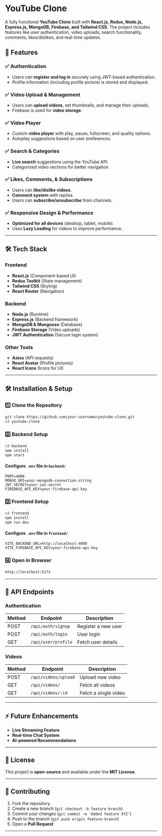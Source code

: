 # YouTube Clone

A fully functional **YouTube Clone** built with **React.js, Redux, Node.js, Express.js, MongoDB, Firebase, and Tailwind CSS**. The project includes features like user authentication, video uploads, search functionality, comments, likes/dislikes, and real-time updates.

## 🚀 Features

### ✅ Authentication
- Users can **register and log in** securely using JWT-based authentication.
- Profile information (including profile picture) is stored and displayed.

### ✅ Video Upload & Management
- Users can **upload videos**, set thumbnails, and manage their uploads.
- Firebase is used for **video storage**.

### ✅ Video Player
- Custom **video player** with play, pause, fullscreen, and quality options.
- Autoplay suggestions based on user preferences.

### ✅ Search & Categories
- **Live search** suggestions using the YouTube API.
- Categorized video sections for better navigation.

### ✅ Likes, Comments, & Subscriptions
- Users can **like/dislike videos**.
- **Comment system** with replies.
- Users can **subscribe/unsubscribe** from channels.

### ✅ Responsive Design & Performance
- **Optimized for all devices** (desktop, tablet, mobile).
- Uses **Lazy Loading** for videos to improve performance.

---

## 🛠️ Tech Stack

### Frontend
- **React.js** (Component-based UI)
- **Redux Toolkit** (State management)
- **Tailwind CSS** (Styling)
- **React Router** (Navigation)

### Backend
- **Node.js** (Runtime)
- **Express.js** (Backend framework)
- **MongoDB & Mongoose** (Database)
- **Firebase Storage** (Video uploads)
- **JWT Authentication** (Secure login system)

### Other Tools
- **Axios** (API requests)
- **React Avatar** (Profile pictures)
- **React Icons** (Icons for UI)

---

## 🛠️ Installation & Setup

### **1️⃣ Clone the Repository**
```sh
git clone https://github.com/your-username/youtube-clone.git
cd youtube-clone
```

### **2️⃣ Backend Setup**
```sh
cd backend
npm install
npm start
```

#### Configure `.env` file in `backend/`
```env
PORT=4000
MONGO_URI=your-mongodb-connection-string
JWT_SECRET=your-jwt-secret
FIREBASE_API_KEY=your-firebase-api-key
```

### **3️⃣ Frontend Setup**
```sh
cd frontend
npm install
npm run dev
```

#### Configure `.env` file in `frontend/`
```env
VITE_BACKEND_URL=http://localhost:4000
VITE_FIREBASE_API_KEY=your-firebase-api-key
```

### **4️⃣ Open in Browser**
```sh
http://localhost:5173
```

---

## 📌 API Endpoints

### **Authentication**
| Method | Endpoint          | Description       |
|--------|------------------|-------------------|
| POST   | `/api/auth/signup` | Register a new user |
| POST   | `/api/auth/login`  | User login |
| GET    | `/api/user/profile` | Fetch user details |

### **Videos**
| Method | Endpoint          | Description       |
|--------|------------------|-------------------|
| POST   | `/api/videos/upload` | Upload new video |
| GET    | `/api/videos/` | Fetch all videos |
| GET    | `/api/videos/:id` | Fetch a single video |

---

## ⚡ Future Enhancements
- **Live Streaming Feature**
- **Real-time Chat System**
- **AI-powered Recommendations**

---

## 📜 License
This project is **open-source** and available under the **MIT License**.

---

## 🤝 Contributing
1. Fork the repository.
2. Create a new branch (`git checkout -b feature-branch`)
3. Commit your changes (`git commit -m 'Added feature XYZ'`)
4. Push to the branch (`git push origin feature-branch`)
5. Open a **Pull Request**

---



